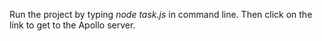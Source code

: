 Run the project by typing *node task.js* in command line. Then click on the link to get to the Apollo server.
